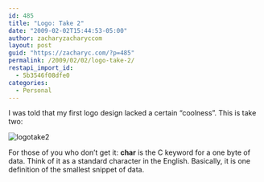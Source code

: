 ```yaml
---
id: 485
title: "Logo: Take 2"
date: "2009-02-02T15:44:53-05:00"
author: zacharyzacharyccom
layout: post
guid: "https://zacharyc.com/?p=485"
permalink: /2009/02/02/logo-take-2/
restapi_import_id:
  - 5b3546f08dfe0
categories:
  - Personal
---
```


I was told that my first logo design lacked a certain “coolness”. This is take two:

![logotake2](/assets/img/2009/02/logotake2.png?resize=120%2C51&ssl=1 "logotake2")

For those of you who don’t get it: **char** is the C keyword for a one byte of data. Think of it as a standard character in the English. Basically, it is one definition of the smallest snippet of data.
